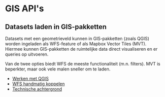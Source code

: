 # GIS API's

## Datasets laden in GIS-pakketten

Datasets met een geometrieveld kunnen in GIS-pakketten (zoals QGIS) worden ingeladen
als WFS-feature of als Mapbox Vector Tiles (MVT).
Hiermee kunnen GIS-pakketten de ruimtelijke data direct visualiseren en er queries op uitvoeren.

Van de twee opties biedt WFS de meeste functionaliteit (m.n. filters).
MVT is beperkter, maar ook vele malen sneller om te laden.

* [Werken met QGIS](qgis.html)
* [WFS handmatig koppelen](manual.html)
* [Technische achtergrond](wfs_technical.html)
